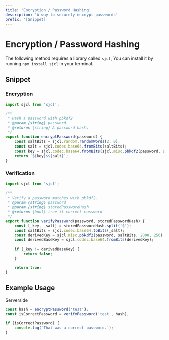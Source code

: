 ```yaml
---
title: 'Encryption / Password Hashing'
description: 'A way to securely encrypt passwords'
prefix: '[Snippet]'
---
```


# Encryption / Password Hashing

The following method requires a library called `sjcl`, You can install it by running `npm install sjcl` in your terminal.

## Snippet

### Encryption

```js
import sjcl from 'sjcl';

/**
 * Hash a password with pbkdf2
 * @param {string} password
 * @returns {string} A password hash.
 */
export function encryptPassword(password) {
    const saltBits = sjcl.random.randomWords(2, 0);
    const salt = sjcl.codec.base64.fromBits(saltBits);
    const key = sjcl.codec.base64.fromBits(sjcl.misc.pbkdf2(password, saltBits, 2000, 256));
    return `${key}$${salt}`;
}
```

### Verification

```js
import sjcl from 'sjcl';

/**
 * Verify a password matches with pbkdf2.
 * @param {string} password
 * @param {string} storedPasswordHash
 * @returns {bool} true if correct password
 */
export function verifyPassword(password, storedPasswordHash) {
    const [_key, _salt] = storedPasswordHash.split('$');
    const saltBits = sjcl.codec.base64.toBits(_salt);
    const derivedKey = sjcl.misc.pbkdf2(password, saltBits, 2000, 256);
    const derivedBaseKey = sjcl.codec.base64.fromBits(derivedKey);

    if (_key != derivedBaseKey) {
        return false;
    }

    return true;
}
```

## Example Usage

Serverside

```js
const hash = encryptPassword('test');
const isCorrectPassword = verifyPassword('test', hash);

if (isCorrectPassword) {
    console.log(`That was a correct password.`);
}
```
